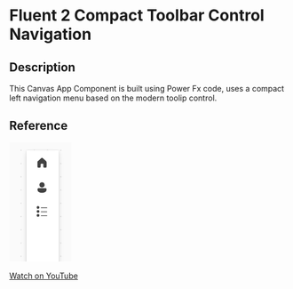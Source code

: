 # Fluent 2 Compact Toolbar Control Navigation

## Description

This Canvas App Component is built using Power Fx code, uses a compact left navigation menu based on the modern toolip control.

## Reference

![Preview](assets/compact-nav-example.png)

[Watch on YouTube](https://www.youtube.com/watch?v=zR8uiyd7Vm0)
